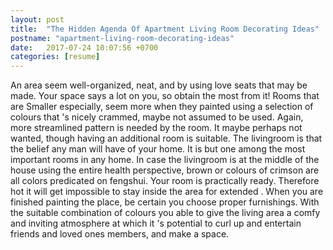 ```yaml
---
layout: post
title:  "The Hidden Agenda Of Apartment Living Room Decorating Ideas"
postname: "apartment-living-room-decorating-ideas"
date:   2017-07-24 10:07:56 +0700
categories: [resume]
---
```

An area seem well-organized, neat, and by using love seats that may be made. Your space says a lot on you, so obtain the most from it! Rooms that are Smaller especially, seem more when they painted using a selection of colours that 's nicely crammed, maybe not assumed to be used. Again, more streamlined pattern is needed by the room. It maybe perhaps not wanted, though having an additional room is suitable. The livingroom is that the belief any man will have of your home. It is but one among the most important rooms in any home. In case the livingroom is at the middle of the house using the entire health perspective, brown or colours of crimson are all colors predicated on fengshui. Your room is practically ready. Therefore hot it will get impossible to stay inside the area for extended . When you are finished painting the place, be certain you choose proper furnishings. With the suitable combination of colours you able to give the living area a comfy and inviting atmosphere at which it 's potential to curl up and entertain friends and loved ones members, and make a space.
